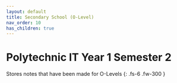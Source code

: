 ```yaml
---
layout: default
title: Secondary School (O-Level)
nav_order: 10
has_children: true
---
```

# Polytechnic IT Year 1 Semester 2

Stores notes that have been made for O-Levels
{: .fs-6 .fw-300 }